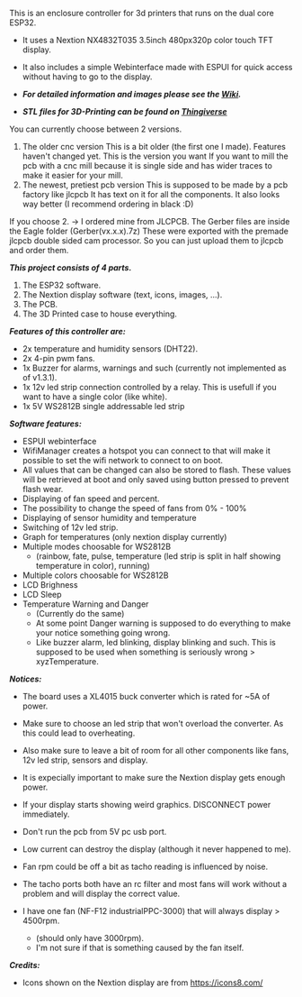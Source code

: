 This is an enclosure controller for 3d printers that runs on the dual core ESP32.

- It uses a Nextion NX4832T035 3.5inch 480px320p color touch TFT display.
- It also includes a simple Webinterface made with ESPUI for quick access without having to go to the display.

- ***For detailed information and images please see the [Wiki](https://github.com/MarvinBeym/3D-Printer_Enclosure-Controller_ESP32/wiki "Wiki").***
- ***STL files for 3D-Printing can be found on [Thingiverse](https://www.thingiverse.com/ "Thingiverse")***


You can currently choose between 2 versions.
1. The older cnc version
This is a bit older (the first one I made). Features haven't changed yet.
This is the version you want If you want to mill the pcb with a cnc mill because it is single side and has wider traces to make it easier for your mill.
2. The newest, pretiest pcb version
This is supposed to be made by a pcb factory like jlcpcb
It has text on it for all the components.
It also looks way better (I recommend ordering in black :D)

If you choose 2. -> I ordered mine from JLCPCB. The Gerber files are inside the Eagle folder (Gerber(vx.x.x).7z)
These were exported with the premade jlcpcb double sided cam processor. So you can just upload them to jlcpcb and order them.


***This project consists of 4 parts.***
1. The ESP32 software.
2. The Nextion display software (text, icons, images, ...).
3. The PCB.
4. The 3D Printed case to house everything.

***Features of this controller are:***
- 2x temperature and humidity sensors (DHT22).
- 2x 4-pin pwm fans.
- 1x Buzzer for alarms, warnings and such (currently not implemented as of v1.3.1).
- 1x 12v led strip connection controlled by a relay. This is usefull if you want to have a single color (like white).
- 1x 5V WS2812B single addressable led strip

***Software features:***
- ESPUI webinterface
- WifiManager creates a hotspot you can connect to that will make it possible to set the wifi network to connect to on boot.
- All values that can be changed can also be stored to flash. These values will be retrieved at boot and only saved using button pressed to prevent flash wear.
- Displaying of fan speed and percent.
- The possibility to change the speed of fans from 0% - 100%
- Displaying of sensor humidity and temperature
- Switching of 12v led strip.
- Graph for temperatures (only nextion display currently)
- Multiple modes choosable for WS2812B
  - (rainbow, fate, pulse, temperature (led strip is split in half showing temperature in color), running)
- Multiple colors choosable for WS2812B
- LCD Brighness
- LCD Sleep
- Temperature Warning and Danger 
  - (Currently do the same)
  - At some point Danger warning is supposed to do everything to make your notice something going wrong.
  - Like buzzer alarm, led blinking, display blinking and such. This is supposed to be used when something is seriously wrong > xyzTemperature.

***Notices:***
- The board uses a XL4015 buck converter which is rated for ~5A of power. 
- Make sure to choose an led strip that won't overload the converter. As this could lead to overheating.
- Also make sure to leave a bit of room for all other components like fans, 12v led strip, sensors and display.

- It is expecially important to make sure the Nextion display gets enough power.
- If your display starts showing weird graphics. DISCONNECT power immediately.
- Don't run the pcb from 5V pc usb port.
- Low current can destroy the display (although it never happened to me).

- Fan rpm could be off a bit as tacho reading is influenced by noise.
- The tacho ports both have an rc filter and most fans will work without a problem and will display the correct value.
- I have one fan (NF-F12 industrialPPC-3000) that will always display > 4500rpm. 
  - (should only have 3000rpm). 
  - I'm not sure if that is something caused by the fan itself.

***Credits:***
- Icons shown on the Nextion display are from https://icons8.com/
